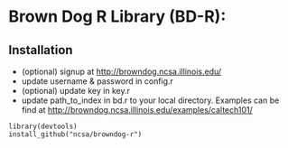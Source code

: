 # Brown Dog R Library (BD-R):
## Installation
 * (optional) signup at http://browndog.ncsa.illinois.edu/
 * update username & password in config.r
 * (optional) update key in key.r
 * update path_to_index in bd.r to your local directory. Examples can be find at http://browndog.ncsa.illinois.edu/examples/caltech101/
  
``` 
library(devtools)
install_github("ncsa/browndog-r")
```